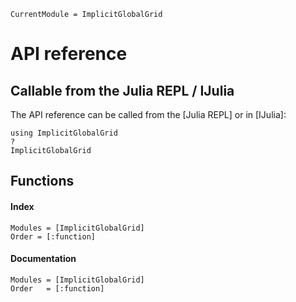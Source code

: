 ```@meta
CurrentModule = ImplicitGlobalGrid
```

# API reference

## Callable from the Julia REPL / IJulia

The API reference can be called from the [Julia REPL] or in [IJulia]:
```@repl
using ImplicitGlobalGrid
?
ImplicitGlobalGrid
```

## Functions
#### Index
```@index
Modules = [ImplicitGlobalGrid]
Order = [:function]
```
#### Documentation
```@autodocs
Modules = [ImplicitGlobalGrid]
Order   = [:function]
```
